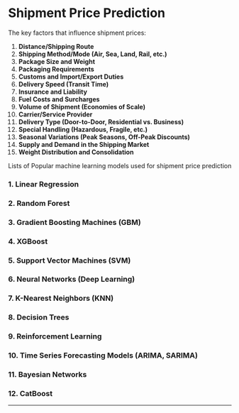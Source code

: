 <h1>Shipment Price Prediction</h1>

The key factors that influence shipment prices:

1. **Distance/Shipping Route**
2. **Shipping Method/Mode (Air, Sea, Land, Rail, etc.)**
3. **Package Size and Weight**
4. **Packaging Requirements**
5. **Customs and Import/Export Duties**
6. **Delivery Speed (Transit Time)**
7. **Insurance and Liability**
8. **Fuel Costs and Surcharges**
9. **Volume of Shipment (Economies of Scale)**
10. **Carrier/Service Provider**
11. **Delivery Type (Door-to-Door, Residential vs. Business)**
12. **Special Handling (Hazardous, Fragile, etc.)**
13. **Seasonal Variations (Peak Seasons, Off-Peak Discounts)**
14. **Supply and Demand in the Shipping Market**
15. **Weight Distribution and Consolidation**


Lists of Popular machine learning models used for shipment price prediction

### 1. **Linear Regression**
### 2. **Random Forest**
### 3. **Gradient Boosting Machines (GBM)**
### 4. **XGBoost**
### 5. **Support Vector Machines (SVM)**
### 6. **Neural Networks (Deep Learning)**
### 7. **K-Nearest Neighbors (KNN)**
### 8. **Decision Trees**
### 9. **Reinforcement Learning**
### 10. **Time Series Forecasting Models (ARIMA, SARIMA)**
### 11. **Bayesian Networks**
### 12. **CatBoost**

---
